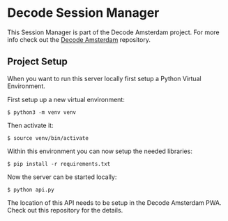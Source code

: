 # Decode Session Manager

This Session Manager is part of the Decode Amsterdam project. For more info check out the [Decode Amsterdam](https://github.com/Amsterdam/decode_amsterdam_pwa) repository.

## Project Setup

When you want to run this server locally first setup a Python Virtual Environment.

First setup up a new virtual environment:
```
$ python3 -m venv venv
```

Then activate it:
```
$ source venv/bin/activate
```

Within this environment you can now setup the needed libraries:
```
$ pip install -r requirements.txt
```

Now the server can be started locally:
```
$ python api.py
```

The location of this API needs to be setup in the Decode Amsterdam PWA. Check out this repository for the details.
